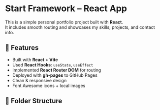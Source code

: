 # Start Framework – React App

This is a simple personal portfolio project built with **React**.  
It includes smooth routing and showcases my skills, projects, and contact info.

## 🚀 Features
- Built with **React + Vite**
- Used **React Hooks**: `useState`, `useEffect`
- Implemented **React Router DOM** for routing
- Deployed with **gh-pages** to GitHub Pages
- Clean & responsive design
- Font Awesome icons + local images

## 📁 Folder Structure
